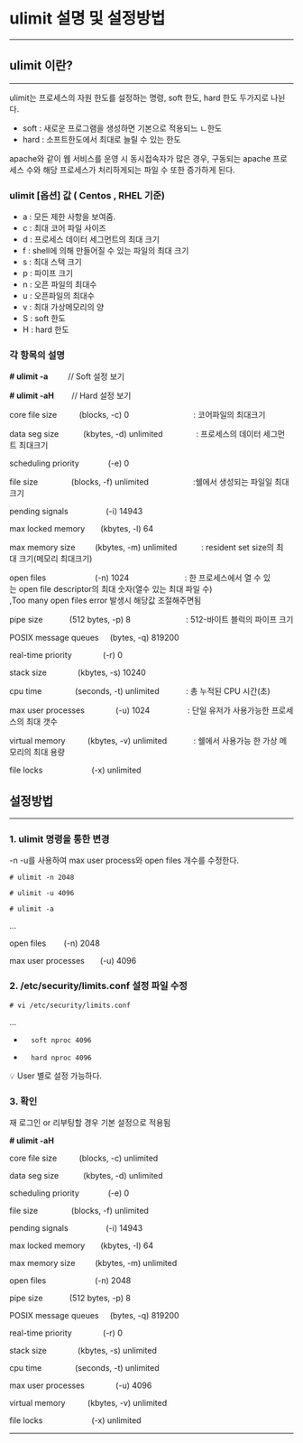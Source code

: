 # ulimit 설명 및 설정방법

---

## ulimit 이란?

---

ulimit는 프로세스의 자원 한도를 설정하는 명령, soft 한도, hard 한도 두가지로 나뉜다.

- soft : 새로운 프로그램을 생성하면 기본으로 적용되느 ㄴ한도
- hard : 소프트한도에서 최대로 늘릴 수 있는 한도

apache와 같이 웹 서비스를 운영 시 동시접속자가 많은 경우,
구동되는 apache 프로세스 수와 해당 프로세스가 처리하게되는 파일 수 또한 증가하게 된다.

### ulimit [옵션] 값 ( Centos , RHEL 기준)

- a : 모든 제한 사항을 보여줌.
- c : 최대 코어 파일 사이즈
- d : 프로세스 데이터 세그먼트의 최대 크기
- f : shell에 의해 만들어질 수 있는 파일의 최대 크기
- s : 최대 스택 크기
- p : 파이프 크기
- n : 오픈 파일의 최대수
- u : 오픈파일의 최대수
- v : 최대 가상메모리의 양
- S : soft 한도
- H : hard 한도

### 각 항목의 설명

**# ulimit -a**         // Soft 설정 보기

**# ulimit -aH**        // Hard 설정 보기

core file size          (blocks, -c) 0                             : 코어파일의 최대크기

data seg size           (kbytes, -d) unlimited               : 프로세스의 데이터 세그먼트 최대크기

scheduling priority             (-e) 0

file size               (blocks, -f) unlimited                    :쉘에서 생성되는 파일일 최대크기

pending signals                 (-i) 14943

max locked memory       (kbytes, -l) 64

max memory size         (kbytes, -m) unlimited           : resident set size의 최대 크기(메모리 최대크기)

open files                      (-n) 1024                         : 한 프로세스에서 열 수 있는 open file descriptor의 최대 숫자(열수 있는 최대 파일 수)  ,Too many open files error 발생시 해당값 조절해주면됨

pipe size            (512 bytes, -p) 8                         : 512-바이트 블럭의 파이프 크기

POSIX message queues     (bytes, -q) 819200

real-time priority              (-r) 0

stack size              (kbytes, -s) 10240

cpu time               (seconds, -t) unlimited            : 총 누적된 CPU 시간(초)

max user processes              (-u) 1024                 : 단일 유저가 사용가능한 프로세스의 최대 갯수

virtual memory          (kbytes, -v) unlimited            : 쉘에서 사용가능 한 가상 메모리의 최대 용량

file locks                      (-x) unlimited

## 설정방법

---

### 1. ulimit 명령을 통한 변경

-n -u를 사용하여 max user process와 open files 개수를 수정한다.

`# ulimit -n 2048`

`# ulimit -u 4096`

`# ulimit -a`

...

open files        (-n) 2048

max user processes       (-u) 4096

### 2. /etc/security/limits.conf 설정 파일 수정

`# vi /etc/security/limits.conf`

…

*       soft nproc 4096

*       hard nproc 4096

<aside>
💡 User 별로 설정 가능하다.

</aside>

### 3. 확인

재 로그인 or 리부팅할 경우 기본 설정으로 적용됨

**# ulimit -aH**

core file size          (blocks, -c) unlimited

data seg size           (kbytes, -d) unlimited

scheduling priority             (-e) 0

file size               (blocks, -f) unlimited

pending signals                 (-i) 14943

max locked memory       (kbytes, -l) 64

max memory size         (kbytes, -m) unlimited

open files                      (-n) 2048

pipe size            (512 bytes, -p) 8

POSIX message queues     (bytes, -q) 819200

real-time priority              (-r) 0

stack size              (kbytes, -s) unlimited

cpu time               (seconds, -t) unlimited

max user processes              (-u) 4096

virtual memory          (kbytes, -v) unlimited

file locks                      (-x) unlimited

---